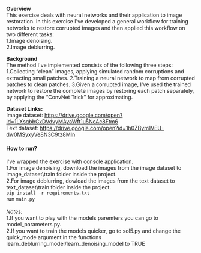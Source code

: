 **Overview**<br>
This exercise deals with neural networks and their application to image restoration. In this exercise 
I've developed a general workflow for training networks to restore corrupted images and then applied this
workflow on two different tasks: <br/>
1.Image denoising.<br/>
2.Image deblurring.<br/>

**Background**<br>
The method I've implemented consists of the following three steps:
1.Collecting “clean” images, applying simulated random corruptions and extracting small patches.
2.Training a neural network to map from corrupted patches to clean patches.
3.Given a corrupted image, I've used the trained network to restore the complete images by restoring each
patch separately, by applying the “ConvNet Trick” for approximating.

**Dataset Links:**<br>
Image dataset: https://drive.google.com/open?id=1LXsqbbCxDVdvyMAyaWft1u5NcAc8Ftm6 <br/>
Text dataset:  https://drive.google.com/open?id=1h0ZBym1VEU-dw0MSyxyVe8N3C9tz8MIn 

#### How to run?<br/>
I've wrapped the exercise with console application.<br/>
1.For image denoising, download the images from the image dataset to image_dataset\train folder inside the project.<br/>
2.For image deblurring, dowload the images from the text dataset to text_dataset\\train folder inside the project.<br/>
`pip install -r requirements.txt`<br/>
run `main.py`<br/>
<br/>
*Notes:*<br/> 
1.If you want to play with the models paremters you can go to model_parameters.py.<br/> 
2.If you want to train the models quicker, go to sol5.py and change the quick_mode argument in the functions learn_deblurring_model/learn_denoising_model to TRUE
